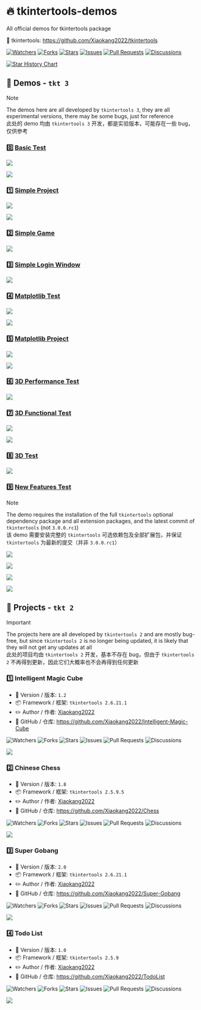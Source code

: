 # 🔥 tkintertools-demos

All official demos for tkintertools package

🚀 tkintertools: https://github.com/Xiaokang2022/tkintertools

<p>
<a href="https://github.com/Xiaokang2022/tkintertools-demos/watchers"><img alt="Watchers" src="https://img.shields.io/github/watchers/Xiaokang2022/tkintertools-demos?label=Watchers&logo=github&style=flat" title="Watchers" /></a>
<a href="https://github.com/Xiaokang2022/tkintertools-demos/forks"><img alt="Forks" src="https://img.shields.io/github/forks/Xiaokang2022/tkintertools-demos?label=Forks&logo=github&style=flat" title="Forks" /></a>
<a href="https://github.com/Xiaokang2022/tkintertools-demos/stargazers"><img alt="Stars" src="https://img.shields.io/github/stars/Xiaokang2022/tkintertools-demos?label=Stars&color=gold&logo=github&style=flat" title="Stars" /></a>
<a href="https://github.com/Xiaokang2022/tkintertools-demos/issues"><img alt="Issues" src="https://img.shields.io/github/issues/Xiaokang2022/tkintertools-demos?label=Issues&logo=github" title="Issues" /></a>
<a href="https://github.com/Xiaokang2022/tkintertools-demos/pulls"><img alt="Pull Requests" src="https://img.shields.io/github/issues-pr/Xiaokang2022/tkintertools-demos?label=Pull%20Requests&logo=github" title="Pull Requests" /></a>
<a href="https://github.com/Xiaokang2022/tkintertools-demos/discussions"><img alt="Discussions" src="https://img.shields.io/github/discussions/Xiaokang2022/tkintertools-demos?label=Discussions&logo=github" title="Discussions" /></a>
</p>

<p>
    <a href="https://star-history.com/#Xiaokang2022/tkintertools-demos&Date">
        <picture>
            <source media="(prefers-color-scheme: dark)" srcset="https://api.star-history.com/svg?repos=Xiaokang2022/tkintertools-demos&type=Date&theme=dark" />
            <source media="(prefers-color-scheme: light)" srcset="https://api.star-history.com/svg?repos=Xiaokang2022/tkintertools-demos&type=Date" />
            <img alt="Star History Chart" src="https://api.star-history.com/svg?repos=Xiaokang2022/tkintertools-demos&type=Date" />
        </picture>
    </a>
</p>

## 📑 Demos - `tkt 3`

> [!NOTE]  
> The demos here are all developed by `tkintertools 3`, they are all experimental versions, there may be some bugs, just for reference  
> 此处的 demo 均由 `tkintertools 3` 开发，都是实验版本，可能存在一些 bug，仅供参考

### 0️⃣ [Basic Test](./demos/demo0/)

![](./preview/demo0-1.png)

![](./preview/demo0-2.png)

### 1️⃣ [Simple Project](./demos/demo1/)

![](./preview/demo1-1.png)

![](./preview/demo1-2.png)

### 2️⃣ [Simple Game](./demos/demo2/)

![](./preview/demo2.png)

### 3️⃣ [Simple Login Window](./demos/demo3/)

![](./preview/demo3.png)

### 4️⃣ [Matplotlib Test](./demos/demo4/)

![](./preview/demo4-1.png)

![](./preview/demo4-2.png)

### 5️⃣ [Matplotlib Project](./demos/demo5/)

![](./preview/demo5-1.png)

![](./preview/demo5-2.png)

### 6️⃣ [3D Performance Test](./demos/demo6/)

![](./preview/demo6-1.png)

### 7️⃣ [3D Functional Test](./demos/demo7/)

![](./preview/demo7-1.png)

![](./preview/demo7-2.png)

### 8️⃣ [3D Test](./demos/demo8/)

![](./preview/demo8-1.png)

### 9️⃣ [New Features Test](./demos/demo9/)

> [!NOTE]  
> The demo requires the installation of the full `tkintertools` optional dependency package and all extension packages, and the latest commit of `tkintertools` (not `3.0.0.rc1`)  
> 该 demo 需要安装完整的 `tkintertools` 可选依赖包及全部扩展包，并保证 `tkintertools` 为最新的提交（并非 `3.0.0.rc1`）

![](./preview/demo9-1.png)

![](./preview/demo9-2.png)

![](./preview/demo9-3.png)

![](./preview/demo9-4.png)

## 📑 Projects - `tkt 2`

> [!IMPORTANT]  
> The projects here are all developed by `tkintertools 2` and are mostly bug-free, but since `tkintertools 2` is no longer being updated, it is likely that they will not get any updates at all  
> 此处的项目均由 `tkintertools 2` 开发，基本不存在 bug，但由于 `tkintertools 2` 不再得到更新，因此它们大概率也不会再得到任何更新

### 1️⃣ Intelligent Magic Cube

* 🔖 Version / 版本: `1.2`
* 📦 Framework / 框架: `tkintertools 2.6.21.1`
* ✏️ Author / 作者: [Xiaokang2022](https://github.com/Xiaokang2022)
* 🚀 GitHub / 仓库: https://github.com/Xiaokang2022/Intelligent-Magic-Cube

<p>
<img alt="Watchers" src="https://img.shields.io/github/watchers/Xiaokang2022/Intelligent-Magic-Cube?label=Watchers&logo=github&style=flat" title="Watchers" />
<img alt="Forks" src="https://img.shields.io/github/forks/Xiaokang2022/Intelligent-Magic-Cube?label=Forks&logo=github&style=flat" title="Forks" />
<img alt="Stars" src="https://img.shields.io/github/stars/Xiaokang2022/Intelligent-Magic-Cube?label=Stars&color=gold&logo=github&style=flat" title="Stars" />
<img alt="Issues" src="https://img.shields.io/github/issues/Xiaokang2022/Intelligent-Magic-Cube?label=Issues&logo=github&style=flat" title="Issues" />
<img alt="Pull Requests" src="https://img.shields.io/github/issues-pr/Xiaokang2022/Intelligent-Magic-Cube?label=Pull%20Requests&logo=github&style=flat" title="Pull Requests" />
<img alt="Discussions" src="https://img.shields.io/github/discussions/Xiaokang2022/Intelligent-Magic-Cube?label=Discussions&logo=github&style=flat" title="Discussions" />
</p>

![](https://github.com/Xiaokang2022/Intelligent-Magic-Cube/blob/main/preview.png?raw=true)

### 2️⃣ Chinese Chess

* 🔖 Version / 版本: `1.8`
* 📦 Framework / 框架: `tkintertools 2.5.9.5`
* ✏️ Author / 作者: [Xiaokang2022](https://github.com/Xiaokang2022)
* 🚀 GitHub / 仓库: https://github.com/Xiaokang2022/Chess

<p>
<img alt="Watchers" src="https://img.shields.io/github/watchers/Xiaokang2022/Chess?label=Watchers&logo=github&style=flat" title="Watchers" />
<img alt="Forks" src="https://img.shields.io/github/forks/Xiaokang2022/Chess?label=Forks&logo=github&style=flat" title="Forks" />
<img alt="Stars" src="https://img.shields.io/github/stars/Xiaokang2022/Chess?label=Stars&color=gold&logo=github&style=flat" title="Stars" />
<img alt="Issues" src="https://img.shields.io/github/issues/Xiaokang2022/Chess?label=Issues&logo=github&style=flat" title="Issues" />
<img alt="Pull Requests" src="https://img.shields.io/github/issues-pr/Xiaokang2022/Chess?label=Pull%20Requests&logo=github&style=flat" title="Pull Requests" />
<img alt="Discussions" src="https://img.shields.io/github/discussions/Xiaokang2022/Chess?label=Discussions&logo=github&style=flat" title="Discussions" />
</p>

![](https://github.com/Xiaokang2022/Chess/blob/master/preview.png?raw=true)

### 3️⃣ Super Gobang

* 🔖 Version / 版本: `2.0`
* 📦 Framework / 框架: `tkintertools 2.6.21.1`
* ✏️ Author / 作者: [Xiaokang2022](https://github.com/Xiaokang2022)
* 🚀 GitHub / 仓库: https://github.com/Xiaokang2022/Super-Gobang

<p>
<img alt="Watchers" src="https://img.shields.io/github/watchers/Xiaokang2022/Super-Gobang?label=Watchers&logo=github&style=flat" title="Watchers" />
<img alt="Forks" src="https://img.shields.io/github/forks/Xiaokang2022/Super-Gobang?label=Forks&logo=github&style=flat" title="Forks" />
<img alt="Stars" src="https://img.shields.io/github/stars/Xiaokang2022/Super-Gobang?label=Stars&color=gold&logo=github&style=flat" title="Stars" />
<img alt="Issues" src="https://img.shields.io/github/issues/Xiaokang2022/Super-Gobang?label=Issues&logo=github&style=flat" title="Issues" />
<img alt="Pull Requests" src="https://img.shields.io/github/issues-pr/Xiaokang2022/Super-Gobang?label=Pull%20Requests&logo=github&style=flat" title="Pull Requests" />
<img alt="Discussions" src="https://img.shields.io/github/discussions/Xiaokang2022/Super-Gobang?label=Discussions&logo=github&style=flat" title="Discussions" />
</p>

![](https://github.com/Xiaokang2022/Super-Gobang/blob/main/preview.png?raw=true)

### 4️⃣ Todo List

* 🔖 Version / 版本: `1.0`
* 📦 Framework / 框架: `tkintertools 2.5.9`
* ✏️ Author / 作者: [Xiaokang2022](https://github.com/Xiaokang2022)
* 🚀 GitHub / 仓库: https://github.com/Xiaokang2022/TodoList

<p>
<img alt="Watchers" src="https://img.shields.io/github/watchers/Xiaokang2022/TodoList?label=Watchers&logo=github&style=flat" title="Watchers" />
<img alt="Forks" src="https://img.shields.io/github/forks/Xiaokang2022/TodoList?label=Forks&logo=github&style=flat" title="Forks" />
<img alt="Stars" src="https://img.shields.io/github/stars/Xiaokang2022/TodoList?label=Stars&color=gold&logo=github&style=flat" title="Stars" />
<img alt="Issues" src="https://img.shields.io/github/issues/Xiaokang2022/TodoList?label=Issues&logo=github&style=flat" title="Issues" />
<img alt="Pull Requests" src="https://img.shields.io/github/issues-pr/Xiaokang2022/TodoList?label=Pull%20Requests&logo=github&style=flat" title="Pull Requests" />
<img alt="Discussions" src="https://img.shields.io/github/discussions/Xiaokang2022/TodoList?label=Discussions&logo=github&style=flat" title="Discussions" />
</p>

![](https://github.com/Xiaokang2022/TodoList/blob/master/preview.png?raw=true)